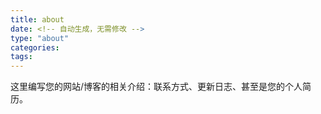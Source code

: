 ```yaml
---
title: about
date: <!-- 自动生成，无需修改 -->
type: "about"
categories:
tags:
---
```


这里编写您的网站/博客的相关介绍：联系方式、更新日志、甚至是您的个人简历。